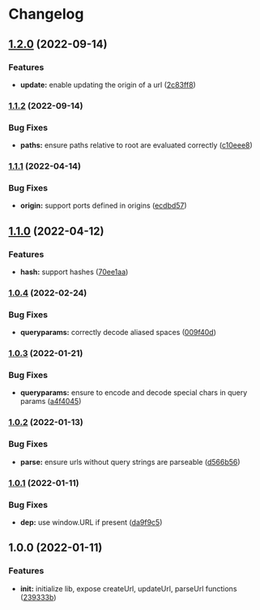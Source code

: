 # Changelog

## [1.2.0](https://www.github.com/uladkasach/url-fns/compare/v1.1.2...v1.2.0) (2022-09-14)


### Features

* **update:** enable updating the origin of a url ([2c83ff8](https://www.github.com/uladkasach/url-fns/commit/2c83ff82d4c44435d027a2c48b58e53d0b272d36))

### [1.1.2](https://www.github.com/uladkasach/url-fns/compare/v1.1.1...v1.1.2) (2022-09-14)


### Bug Fixes

* **paths:** ensure paths relative to root are evaluated correctly ([c10eee8](https://www.github.com/uladkasach/url-fns/commit/c10eee8d4d6620bb56f22d286a2c214794dbbff0))

### [1.1.1](https://www.github.com/uladkasach/url-fns/compare/v1.1.0...v1.1.1) (2022-04-14)


### Bug Fixes

* **origin:** support ports defined in origins ([ecdbd57](https://www.github.com/uladkasach/url-fns/commit/ecdbd5788acc278467a07b4528e4d8be595d1058))

## [1.1.0](https://www.github.com/uladkasach/url-fns/compare/v1.0.4...v1.1.0) (2022-04-12)


### Features

* **hash:** support hashes ([70ee1aa](https://www.github.com/uladkasach/url-fns/commit/70ee1aaa12a98dba81f22759eabc593304fe6bbe))

### [1.0.4](https://www.github.com/uladkasach/url-fns/compare/v1.0.3...v1.0.4) (2022-02-24)


### Bug Fixes

* **queryparams:** correctly decode  aliased spaces ([009f40d](https://www.github.com/uladkasach/url-fns/commit/009f40d99a1980b6e9196a29c47729a4ceed5b54))

### [1.0.3](https://www.github.com/uladkasach/url-fns/compare/v1.0.2...v1.0.3) (2022-01-21)


### Bug Fixes

* **queryparams:** ensure to encode and decode special chars in query params ([a4f4045](https://www.github.com/uladkasach/url-fns/commit/a4f4045b497e9166e9701955244e31f18548adab))

### [1.0.2](https://www.github.com/uladkasach/url-fns/compare/v1.0.1...v1.0.2) (2022-01-13)


### Bug Fixes

* **parse:** ensure urls without query strings are parseable ([d566b56](https://www.github.com/uladkasach/url-fns/commit/d566b560031a76e45798de43a4d4c2c84882c378))

### [1.0.1](https://www.github.com/uladkasach/url-fns/compare/v1.0.0...v1.0.1) (2022-01-11)


### Bug Fixes

* **dep:** use window.URL if present ([da9f9c5](https://www.github.com/uladkasach/url-fns/commit/da9f9c53c3699ecff8e1254620ba12adad534d83))

## 1.0.0 (2022-01-11)


### Features

* **init:** initialize lib, expose createUrl, updateUrl, parseUrl functions ([239333b](https://www.github.com/uladkasach/url-fns/commit/239333b99d0a3874ffc77e942de1b889a18f52d4))
